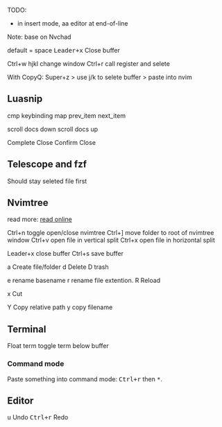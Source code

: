 TODO:
 - in insert mode, aa editor at end-of-line


Note: base on Nvchad 

default <Leader> = space
<kbd>Leader+x</kbd> Close buffer

Ctrl+w hjkl change window 
Ctrl+r call register and selete 

With CopyQ: Super+z > use j/k to selete buffer > paste into nvim 

## Luasnip 

cmp keybinding map
<C-p> prev_item
<C-n> next_item

<C-d> scroll docs down
<C-f> scroll docs up

<C-Space> Complete
<C-e> Close
<CR> Confirm Close
## Telescope and fzf
Should stay seleted file first

## Nvimtree
read more: [read online](https://docs.rockylinux.org/books/nvchad/nvchad_ui/nvimtree/)

Ctrl+n toggle open/close nvimtree
Ctrl+] move folder to root of nvimtree window
Ctrl+v open file in vertical split
Ctrl+x open file in horizontal split 

Leader+x close buffer
Ctrl+s save buffer

a Create file/folder
d Delete
D trash

e rename basename
r rename file extention.
R Reload

x Cut

Y Copy relative path
y copy filename

## Terminal 


<A-i> Float term
<A-h> toggle term below buffer


### Command mode
Paste something into command mode: <kbd>Ctrl+r</kbd> then <kbd>*</kbd>.

## Editor
<kbd>u</kbd> Undo
<kbd>Ctrl+r</kbd> Redo
